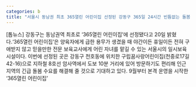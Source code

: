 ```yaml
---
categories: b
title: "서울시 동남권 최초 365열린 어린이집 선정된 강동구 365일 24시간 빈틈없는 돌봄서비스 제공"
---
```

[톱뉴스] 강동구는 동남권역 최초로 ‘365열린 어린이집’에 선정됐다고 20일 밝혔다.‘365열린 어린이집’은 양육자에게 급한 용무가 생겼을 때 야간이든 휴일이든 전혀 구애받지 않고 믿을만한 전문 보육교사에게 어린 자녀를 맡길 수 있는 서울시의 일시보육 시설이다. 이번에 선정된 곳은 강동구 천호동에 위치한 구립꿈사랑어린이집(천중로17길 42-16)으로 지하철 8호선 암사역에서 도보 10분 거리에 있어 방문하기도 편리해 인근 지역의 긴급 돌봄 수요를 해결해 줄 것으로 기대하고 있다. 9월부터 본격 운영을 시작한 ‘365열린 어린이집’